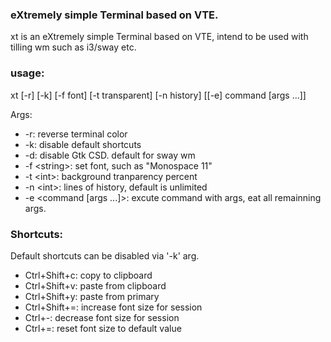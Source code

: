 ### eXtremely simple Terminal based on VTE.

xt is an eXtremely simple Terminal based on VTE, intend to be used with tilling wm such as i3/sway etc.

### usage:
xt [-r] [-k] [-f font] [-t transparent] [-n history] [[-e] command [args ...]]

Args:

* -r: reverse terminal color
* -k: disable default shortcuts
* -d: disable Gtk CSD. default for sway wm
* -f &lt;string&gt;: set font, such as "Monospace 11"
* -t &lt;int&gt;: background tranparency percent
* -n &lt;int&gt;: lines of history, default is unlimited
* -e &lt;command [args ...]&gt;: excute command with args, eat all remainning args.

### Shortcuts:
Default shortcuts can be disabled via '-k' arg.

* Ctrl+Shift+c: copy to clipboard
* Ctrl+Shift+v: paste from clipboard
* Ctrl+Shift+y: paste from primary 
* Ctrl+Shift+=: increase font size for session
* Ctrl+-: decrease font size for session
* Ctrl+=: reset font size to default value
